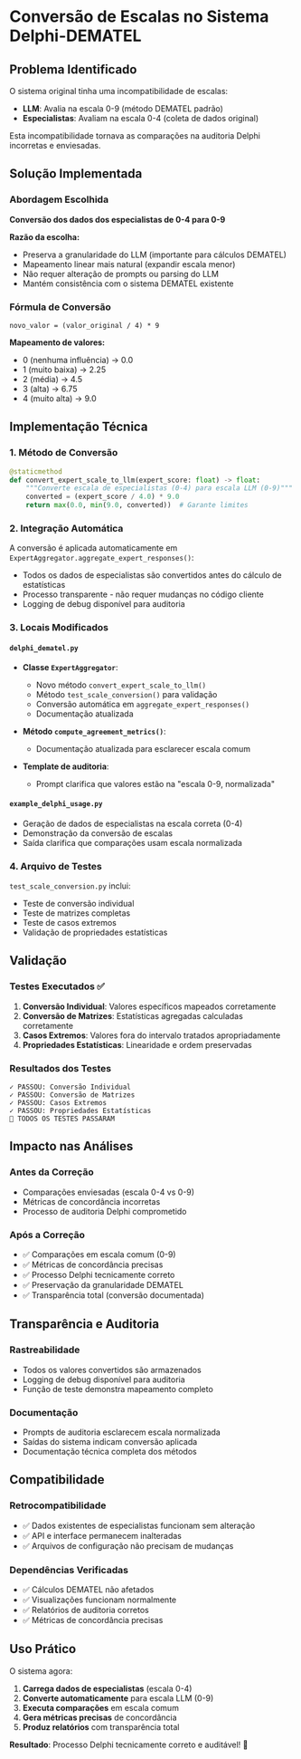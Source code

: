 # Conversão de Escalas no Sistema Delphi-DEMATEL

## Problema Identificado

O sistema original tinha uma incompatibilidade de escalas:
- **LLM**: Avalia na escala 0-9 (método DEMATEL padrão)
- **Especialistas**: Avaliam na escala 0-4 (coleta de dados original)

Esta incompatibilidade tornava as comparações na auditoria Delphi incorretas e enviesadas.

## Solução Implementada

### Abordagem Escolhida
**Conversão dos dados dos especialistas de 0-4 para 0-9**

**Razão da escolha:**
- Preserva a granularidade do LLM (importante para cálculos DEMATEL)
- Mapeamento linear mais natural (expandir escala menor)
- Não requer alteração de prompts ou parsing do LLM
- Mantém consistência com o sistema DEMATEL existente

### Fórmula de Conversão
```
novo_valor = (valor_original / 4) * 9
```

**Mapeamento de valores:**
- 0 (nenhuma influência) → 0.0
- 1 (muito baixa) → 2.25  
- 2 (média) → 4.5
- 3 (alta) → 6.75
- 4 (muito alta) → 9.0

## Implementação Técnica

### 1. Método de Conversão
```python
@staticmethod
def convert_expert_scale_to_llm(expert_score: float) -> float:
    """Converte escala de especialistas (0-4) para escala LLM (0-9)"""
    converted = (expert_score / 4.0) * 9.0
    return max(0.0, min(9.0, converted))  # Garante limites
```

### 2. Integração Automática
A conversão é aplicada automaticamente em `ExpertAggregator.aggregate_expert_responses()`:
- Todos os dados de especialistas são convertidos antes do cálculo de estatísticas
- Processo transparente - não requer mudanças no código cliente
- Logging de debug disponível para auditoria

### 3. Locais Modificados

#### `delphi_dematel.py`
- **Classe `ExpertAggregator`**: 
  - Novo método `convert_expert_scale_to_llm()`
  - Método `test_scale_conversion()` para validação
  - Conversão automática em `aggregate_expert_responses()`
  - Documentação atualizada
  
- **Método `compute_agreement_metrics()`**:
  - Documentação atualizada para esclarecer escala comum
  
- **Template de auditoria**:
  - Prompt clarifica que valores estão na "escala 0-9, normalizada"

#### `example_delphi_usage.py`
- Geração de dados de especialistas na escala correta (0-4)
- Demonstração da conversão de escalas
- Saída clarifica que comparações usam escala normalizada

### 4. Arquivo de Testes
`test_scale_conversion.py` inclui:
- Teste de conversão individual
- Teste de matrizes completas  
- Teste de casos extremos
- Validação de propriedades estatísticas

## Validação

### Testes Executados ✅
1. **Conversão Individual**: Valores específicos mapeados corretamente
2. **Conversão de Matrizes**: Estatísticas agregadas calculadas corretamente
3. **Casos Extremos**: Valores fora do intervalo tratados apropriadamente
4. **Propriedades Estatísticas**: Linearidade e ordem preservadas

### Resultados dos Testes
```
✓ PASSOU: Conversão Individual
✓ PASSOU: Conversão de Matrizes  
✓ PASSOU: Casos Extremos
✓ PASSOU: Propriedades Estatísticas
🎉 TODOS OS TESTES PASSARAM
```

## Impacto nas Análises

### Antes da Correção
- Comparações enviesadas (escala 0-4 vs 0-9)
- Métricas de concordância incorretas
- Processo de auditoria Delphi comprometido

### Após a Correção
- ✅ Comparações em escala comum (0-9)
- ✅ Métricas de concordância precisas
- ✅ Processo Delphi tecnicamente correto
- ✅ Preservação da granularidade DEMATEL
- ✅ Transparência total (conversão documentada)

## Transparência e Auditoria

### Rastreabilidade
- Todos os valores convertidos são armazenados
- Logging de debug disponível para auditoria
- Função de teste demonstra mapeamento completo

### Documentação
- Prompts de auditoria esclarecem escala normalizada
- Saídas do sistema indicam conversão aplicada
- Documentação técnica completa dos métodos

## Compatibilidade

### Retrocompatibilidade
- ✅ Dados existentes de especialistas funcionam sem alteração
- ✅ API e interface permanecem inalteradas
- ✅ Arquivos de configuração não precisam de mudanças

### Dependências Verificadas
- ✅ Cálculos DEMATEL não afetados
- ✅ Visualizações funcionam normalmente
- ✅ Relatórios de auditoria corretos
- ✅ Métricas de concordância precisas

## Uso Prático

O sistema agora:

1. **Carrega dados de especialistas** (escala 0-4)
2. **Converte automaticamente** para escala LLM (0-9)  
3. **Executa comparações** em escala comum
4. **Gera métricas precisas** de concordância
5. **Produz relatórios** com transparência total

**Resultado**: Processo Delphi tecnicamente correto e auditável! 🚀